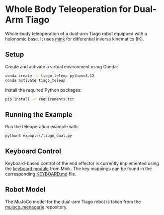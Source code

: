 # Whole Body Teleoperation for Dual-Arm Tiago

Whole-body teleoperation of a dual-arm Tiago robot equipped with a holonomic base. It uses [mink](https://github.com/kevinzakka/mink) for differential inverse kinematics (IK).

## Setup

Create and activate a virtual environment using Conda:

```bash
conda create -n tiago_teleop python=3.12
conda activate tiago_teleop
```

Install the required Python packages:

```bash
pip install -r requirements.txt
```

## Running the Example

Run the teleoperation example with:

```bash
python3 examples/tiago_dual.py
```

## Keyboard Control

Keyboard-based control of the end effector is currently implemented using the [keyboard module](https://github.com/kevinzakka/mink/tree/main/mink/contrib/keyboard_teleop) from Mink. The key mappings can be found in the corresponding [KEYBOARD.md](https://github.com/kevinzakka/mink/blob/main/mink/contrib/keyboard_teleop/KEYBOARD.md) file.

## Robot Model

The MuJoCo model for the dual-arm Tiago robot is taken from the [mujoco_menagerie](https://github.com/google-deepmind/mujoco_menagerie/tree/main/pal_tiago_dual) repository.
